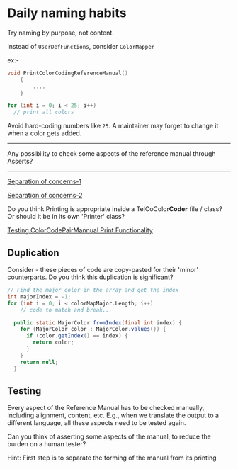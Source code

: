 # Daily naming habits

Try naming by purpose, not content.

instead of `UserDefFunctions`, consider `ColorMapper`

ex:-
```c
void PrintColorCodingReferenceManual()
	{
		....
	}
```  

```c
for (int i = 0; i < 25; i++) 
  // print all colors
```
Avoid hard-coding numbers like `25`. A maintainer may forget to change it when a color gets added.

---
Any possibility to check some aspects of the reference manual through Asserts?

---

[Separation of concerns-1](https://github.com/clean-code-craft-tcq-2/well-named-in-py-SanjaySaatyaki/pull/1/files#diff-d1f84ac1f330f233a01340afdac4eaa9c67c5eb90498557a3935a855f70361fc)

[Separation of concerns-2](https://github.com/clean-code-craft-tcq-2/well-named-in-c-Nivedhithya-Sundarasamy/pull/1/files#diff-5bfba68bcb5b26e165cf995cbfde5a44efb838b90a245995729748884df4d8ff)

Do you think Printing is appropriate inside a TelCoColor**Coder** file / class? Or should it be in its own 'Printer' class?

[Testing ColorCodePairMannual Print Functionality](https://github.com/clean-code-craft-tcq-2/well-named-in-py-TalhaKhatib/pull/1/commits/025c04c680c41ca546e71798f6ade3738c8ef641)


## Duplication

Consider - these pieces of code are copy-pasted for their 'minor' counterparts.
Do you think this duplication is significant?

```c
// Find the major color in the array and get the index
int majorIndex = -1;
for (int i = 0; i < colorMapMajor.Length; i++)
    // code to match and break...
```

```java
  public static MajorColor fromIndex(final int index) {
    for (MajorColor color : MajorColor.values()) {
      if (color.getIndex() == index) {
        return color;
      }
    }
    return null;
  }
```

## Testing

Every aspect of the Reference Manual has to be checked manually, including alignment, content, etc.
E.g., when we translate the output to a different language, all these aspects need to be tested again.

Can you think of asserting some aspects of the manual, to reduce the burden on a human tester?

Hint: First step is to separate the forming of the manual from its printing

